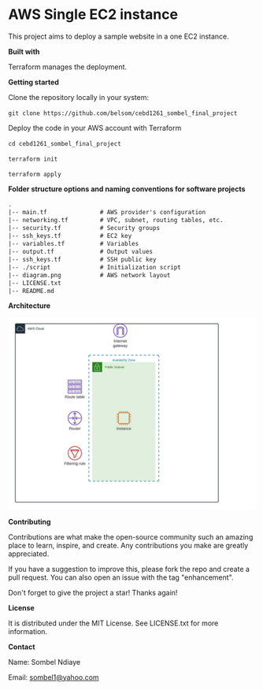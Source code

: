 # AWS Single EC2 instance

This project aims to deploy a sample website in a one EC2 instance.

**Built with**

Terraform manages the deployment.

**Getting started**

Clone the repository locally in your system:

`git clone https://github.com/belsom/cebd1261_sombel_final_project`

Deploy the code in your AWS account with Terraform

`cd cebd1261_sombel_final_project`


`terraform init`


`terraform apply`


**Folder structure options and naming conventions for software projects**
```
.
|-- main.tf               # AWS provider's configuration
|-- networking.tf         # VPC, subnet, routing tables, etc.
|-- security.tf           # Security groups
|-- ssh_keys.tf           # EC2 key
|-- variables.tf          # Variables
|-- output.tf             # Output values
|-- ssh_keys.tf           # SSH public key
|-- ./script              # Initialization script
|-- diagram.png           # AWS network layout
|-- LICENSE.txt
|-- README.md
```

**Architecture**

![Screenshot](diagram01.jpeg)

**Contributing**

Contributions are what make the open-source community such an amazing place to learn, inspire, and create. Any contributions you make are greatly appreciated.

If you have a suggestion to improve this, please fork the repo and create a pull request. You can also open an issue with the tag "enhancement".

Don't forget to give the project a star! Thanks again!

**License**

It is distributed under the MIT License. See LICENSE.txt for more information.

**Contact**

Name: Sombel Ndiaye

Email: sombel1@yahoo.com
